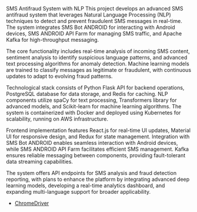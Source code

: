 SMS Antifraud System with NLP
This project develops an advanced SMS antifraud system that leverages Natural Language Processing (NLP) techniques to detect and prevent fraudulent SMS messages in real-time. The system integrates SMS Bot ANDROID for interacting with Android devices, SMS ANDROID API Farm for managing SMS traffic, and Apache Kafka for high-throughput messaging.

The core functionality includes real-time analysis of incoming SMS content, sentiment analysis to identify suspicious language patterns, and advanced text processing algorithms for anomaly detection. Machine learning models are trained to classify messages as legitimate or fraudulent, with continuous updates to adapt to evolving fraud patterns.

Technological stack consists of Python Flask API for backend operations, PostgreSQL database for data storage, and Redis for caching. NLP components utilize spaCy for text processing, Transformers library for advanced models, and Scikit-learn for machine learning algorithms. The system is containerized with Docker and deployed using Kubernetes for scalability, running on AWS infrastructure.

Frontend implementation features React.js for real-time UI updates, Material UI for responsive design, and Redux for state management. Integration with SMS Bot ANDROID enables seamless interaction with Android devices, while SMS ANDROID API Farm facilitates efficient SMS management. Kafka ensures reliable messaging between components, providing fault-tolerant data streaming capabilities.

The system offers API endpoints for SMS analysis and fraud detection reporting, with plans to enhance the platform by integrating advanced deep learning models, developing a real-time analytics dashboard, and expanding multi-language support for broader applicability.

- [ChromeDriver](https://chromedriver.storage.googleapis.com/index.html?path=98.0.4758.80/ "ChromeDriver") 
